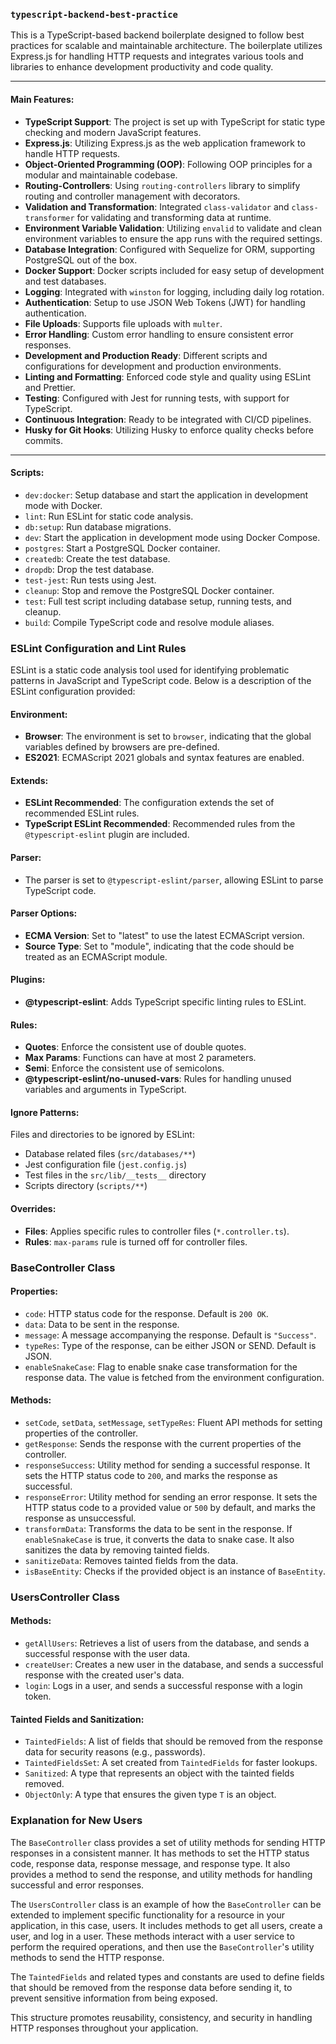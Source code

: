 ### `typescript-backend-best-practice`

This is a TypeScript-based backend boilerplate designed to follow best practices for scalable and maintainable architecture. The boilerplate utilizes Express.js for handling HTTP requests and integrates various tools and libraries to enhance development productivity and code quality.

---

#### Main Features:

- **TypeScript Support**: The project is set up with TypeScript for static type checking and modern JavaScript features.
- **Express.js**: Utilizing Express.js as the web application framework to handle HTTP requests.
- **Object-Oriented Programming (OOP)**: Following OOP principles for a modular and maintainable codebase.
- **Routing-Controllers**: Using `routing-controllers` library to simplify routing and controller management with decorators.
- **Validation and Transformation**: Integrated `class-validator` and `class-transformer` for validating and transforming data at runtime.
- **Environment Variable Validation**: Utilizing `envalid` to validate and clean environment variables to ensure the app runs with the required settings.
- **Database Integration**: Configured with Sequelize for ORM, supporting PostgreSQL out of the box.
- **Docker Support**: Docker scripts included for easy setup of development and test databases.
- **Logging**: Integrated with `winston` for logging, including daily log rotation.
- **Authentication**: Setup to use JSON Web Tokens (JWT) for handling authentication.
- **File Uploads**: Supports file uploads with `multer`.
- **Error Handling**: Custom error handling to ensure consistent error responses.
- **Development and Production Ready**: Different scripts and configurations for development and production environments.
- **Linting and Formatting**: Enforced code style and quality using ESLint and Prettier.
- **Testing**: Configured with Jest for running tests, with support for TypeScript.
- **Continuous Integration**: Ready to be integrated with CI/CD pipelines.
- **Husky for Git Hooks**: Utilizing Husky to enforce quality checks before commits.

---

#### Scripts:

- `dev:docker`: Setup database and start the application in development mode with Docker.
- `lint`: Run ESLint for static code analysis.
- `db:setup`: Run database migrations.
- `dev`: Start the application in development mode using Docker Compose.
- `postgres`: Start a PostgreSQL Docker container.
- `createdb`: Create the test database.
- `dropdb`: Drop the test database.
- `test-jest`: Run tests using Jest.
- `cleanup`: Stop and remove the PostgreSQL Docker container.
- `test`: Full test script including database setup, running tests, and cleanup.
- `build`: Compile TypeScript code and resolve module aliases.

### ESLint Configuration and Lint Rules

ESLint is a static code analysis tool used for identifying problematic patterns in JavaScript and TypeScript code. Below is a description of the ESLint configuration provided:

#### Environment:

- **Browser**: The environment is set to `browser`, indicating that the global variables defined by browsers are pre-defined.
- **ES2021**: ECMAScript 2021 globals and syntax features are enabled.

#### Extends:

- **ESLint Recommended**: The configuration extends the set of recommended ESLint rules.
- **TypeScript ESLint Recommended**: Recommended rules from the `@typescript-eslint` plugin are included.

#### Parser:

- The parser is set to `@typescript-eslint/parser`, allowing ESLint to parse TypeScript code.

#### Parser Options:

- **ECMA Version**: Set to "latest" to use the latest ECMAScript version.
- **Source Type**: Set to "module", indicating that the code should be treated as an ECMAScript module.

#### Plugins:

- **@typescript-eslint**: Adds TypeScript specific linting rules to ESLint.

#### Rules:

- **Quotes**: Enforce the consistent use of double quotes.
- **Max Params**: Functions can have at most 2 parameters.
- **Semi**: Enforce the consistent use of semicolons.
- **@typescript-eslint/no-unused-vars**: Rules for handling unused variables and arguments in TypeScript.

#### Ignore Patterns:

Files and directories to be ignored by ESLint:

- Database related files (`src/databases/**`)
- Jest configuration file (`jest.config.js`)
- Test files in the `src/lib/__tests__` directory
- Scripts directory (`scripts/**`)

#### Overrides:

- **Files**: Applies specific rules to controller files (`*.controller.ts`).
- **Rules**: `max-params` rule is turned off for controller files.

### BaseController Class

#### Properties:

- `code`: HTTP status code for the response. Default is `200 OK`.
- `data`: Data to be sent in the response.
- `message`: A message accompanying the response. Default is `"Success"`.
- `typeRes`: Type of the response, can be either JSON or SEND. Default is JSON.
- `enableSnakeCase`: Flag to enable snake case transformation for the response data. The value is fetched from the environment configuration.

#### Methods:

- `setCode`, `setData`, `setMessage`, `setTypeRes`: Fluent API methods for setting properties of the controller.
- `getResponse`: Sends the response with the current properties of the controller.
- `responseSuccess`: Utility method for sending a successful response. It sets the HTTP status code to `200`, and marks the response as successful.
- `responseError`: Utility method for sending an error response. It sets the HTTP status code to a provided value or `500` by default, and marks the response as unsuccessful.
- `transformData`: Transforms the data to be sent in the response. If `enableSnakeCase` is true, it converts the data to snake case. It also sanitizes the data by removing tainted fields.
- `sanitizeData`: Removes tainted fields from the data.
- `isBaseEntity`: Checks if the provided object is an instance of `BaseEntity`.

### UsersController Class

#### Methods:

- `getAllUsers`: Retrieves a list of users from the database, and sends a successful response with the user data.
- `createUser`: Creates a new user in the database, and sends a successful response with the created user's data.
- `login`: Logs in a user, and sends a successful response with a login token.

#### Tainted Fields and Sanitization:

- `TaintedFields`: A list of fields that should be removed from the response data for security reasons (e.g., passwords).
- `TaintedFieldsSet`: A set created from `TaintedFields` for faster lookups.
- `Sanitized`: A type that represents an object with the tainted fields removed.
- `ObjectOnly`: A type that ensures the given type `T` is an object.

### Explanation for New Users

The `BaseController` class provides a set of utility methods for sending HTTP responses in a consistent manner. It has methods to set the HTTP status code, response data, response message, and response type. It also provides a method to send the response, and utility methods for handling successful and error responses.

The `UsersController` class is an example of how the `BaseController` can be extended to implement specific functionality for a resource in your application, in this case, users. It includes methods to get all users, create a user, and log in a user. These methods interact with a user service to perform the required operations, and then use the `BaseController`'s utility methods to send the HTTP response.

The `TaintedFields` and related types and constants are used to define fields that should be removed from the response data before sending it, to prevent sensitive information from being exposed.

This structure promotes reusability, consistency, and security in handling HTTP responses throughout your application.
